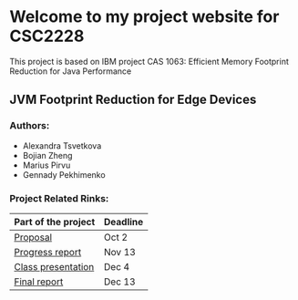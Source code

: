 # Welcome to my project website for CSC2228

This project is based on IBM project 
CAS 1063: Efficient Memory Footprint Reduction for Java Performance

## JVM Footprint Reduction for Edge Devices

### Authors:
- Alexandra Tsvetkova
- Bojian Zheng
- Marius Pirvu
- Gennady Pekhimenko


### Project Related Rinks:

| Part of the project | Deadline |
|--|--|
| [Proposal](https://github.com/sash-tsvet/CSC2228-Project/raw/master/proposal.pdf) | Oct 2 |
| [Progress report]() | Nov 13 |
| [Class presentation]()  | Dec 4 |
| [Final report]() | Dec 13 |
